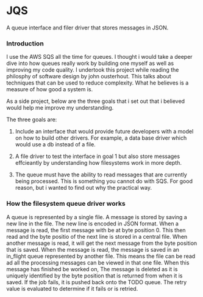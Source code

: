 # JQS
A queue interface and filer driver that stores messages in JSON.

### Introduction
I use the AWS SQS all the time for queues. I thought i would take a deeper dive into how queues really work by building one myself as well as improving my code quality. 
I undertook this project while reading the philosphy of software design by john ousterhout. This talks about techniques that can be used to reduce complexity. 
What he believes is a measure of how good a system is. 

As a side project, below are the three goals that i set out that i believed would help me improve my understanding.

The three goals are:

1) Include an interface that would provide future developers with a model on how to build other drivers. 
  For example, a data base driver which would use a db instead of a file. 
  
2) A file driver to test the interface in goal 1 but also store messages effcieantly by understanding how filesystems work in more depth. 

3) The queue must have the ability to read messages that are currently being processed. This is something you cannot do with SQS. For good reason, but i wanted to find out why the practical way. 


### How the filesystem queue driver works

A queue is represented by a single file. A message is stored by saving a new line in the file. The new line is encoded in JSON format.
When a message is read, the first message with be at byte position 0. This then read and the byte positio of the next line is stored in a central file. 
When another message is read, it will get the next message from the byte position that is saved. 
When the message is read, the message is saved in an in_flight queue represented by another file. This means the file can be read ad all the processing messages can be viewed in that one file. 
When this message has finished be worked on, The message is deleted as it is uniquely identified by the byte position that is returned from when it is saved. 
If the job fails, it is pushed back onto the TODO queue. The retry value is evaluated to determine if it fails or is retried.
